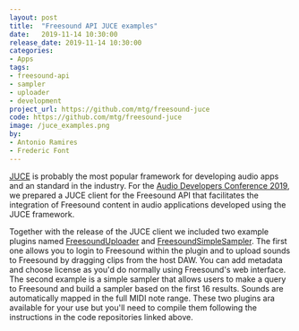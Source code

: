 ```yaml
---
layout: post
title:  "Freesound API JUCE examples"
date:   2019-11-14 10:30:00
release_date: 2019-11-14 10:30:00
categories: 
- Apps
tags: 
- freesound-api
- sampler
- uploader
- development
project_url: https://github.com/mtg/freesound-juce
code: https://github.com/mtg/freesound-juce
image: /juce_examples.png
by: 
- Antonio Ramires
- Frederic Font
---
```


[JUCE](https://juce.com) is probably the most popular framework for developing audio apps and an standard in the industry. For the [Audio Developers Conference 2019](https://adc19.sched.com), we prepared a JUCE client for the Freesound API that facilitates the integration of Freesound content in audio applications developed using the JUCE framework.

Together with the release of the JUCE client we included two example plugins named [FreesoundUploader](https://github.com/aframires/FreesoundUploader) and [FreesoundSimpleSampler](https://github.com/ffont/FreesoundSimpleSampler). The first one allows you to login to Freesound within the plugin and to upload sounds to Freesound by dragging clips from the host DAW. You can add metadata and choose license as you'd do normally using Freesound's web interface. The second example is a simple sampler that allows users to make a query to Freesound and build a sampler based on the first 16 results. Sounds are automatically mapped in the full MIDI note range. These two plugins ara available for your use but you'll need to compile them following the instructions in the code repositories linked above.